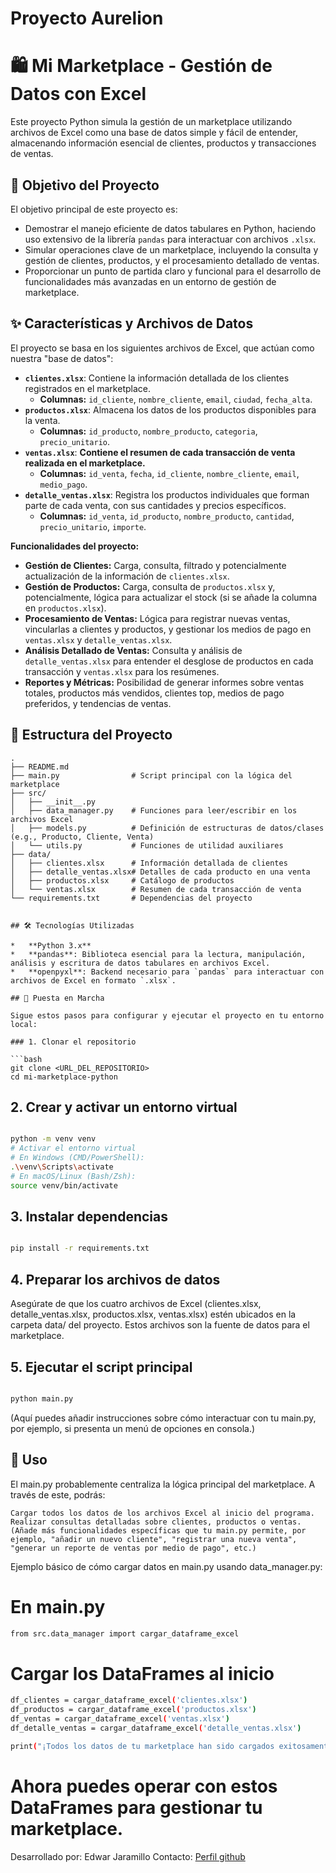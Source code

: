 # Proyecto Aurelion

# 🛍️ Mi Marketplace - Gestión de Datos con Excel

Este proyecto Python simula la gestión de un marketplace utilizando archivos de Excel como una base de datos simple y fácil de entender, almacenando información esencial de clientes, productos y transacciones de ventas.

## 🎯 Objetivo del Proyecto

El objetivo principal de este proyecto es:
*   Demostrar el manejo eficiente de datos tabulares en Python, haciendo uso extensivo de la librería `pandas` para interactuar con archivos `.xlsx`.
*   Simular operaciones clave de un marketplace, incluyendo la consulta y gestión de clientes, productos, y el procesamiento detallado de ventas.
*   Proporcionar un punto de partida claro y funcional para el desarrollo de funcionalidades más avanzadas en un entorno de gestión de marketplace.

## ✨ Características y Archivos de Datos

El proyecto se basa en los siguientes archivos de Excel, que actúan como nuestra "base de datos":

*   **`clientes.xlsx`**: Contiene la información detallada de los clientes registrados en el marketplace.
    *   **Columnas:** `id_cliente`, `nombre_cliente`, `email`, `ciudad`, `fecha_alta`.
*   **`productos.xlsx`**: Almacena los datos de los productos disponibles para la venta.
    *   **Columnas:** `id_producto`, `nombre_producto`, `categoria`, `precio_unitario`.
*   **`ventas.xlsx`**: **Contiene el resumen de cada transacción de venta realizada en el marketplace.**
    *   **Columnas:** `id_venta`, `fecha`, `id_cliente`, `nombre_cliente`, `email`, `medio_pago`.
*   **`detalle_ventas.xlsx`**: Registra los productos individuales que forman parte de cada venta, con sus cantidades y precios específicos.
    *   **Columnas:** `id_venta`, `id_producto`, `nombre_producto`, `cantidad`, `precio_unitario`, `importe`.

**Funcionalidades del proyecto:**

*   **Gestión de Clientes:** Carga, consulta, filtrado y potencialmente actualización de la información de `clientes.xlsx`.
*   **Gestión de Productos:** Carga, consulta de `productos.xlsx` y, potencialmente, lógica para actualizar el stock (si se añade la columna en `productos.xlsx`).
*   **Procesamiento de Ventas:** Lógica para registrar nuevas ventas, vincularlas a clientes y productos, y gestionar los medios de pago en `ventas.xlsx` y `detalle_ventas.xlsx`.
*   **Análisis Detallado de Ventas:** Consulta y análisis de `detalle_ventas.xlsx` para entender el desglose de productos en cada transacción y `ventas.xlsx` para los resúmenes.
*   **Reportes y Métricas:** Posibilidad de generar informes sobre ventas totales, productos más vendidos, clientes top, medios de pago preferidos, y tendencias de ventas.

## 📁 Estructura del Proyecto

```text
.
├── README.md
├── main.py                # Script principal con la lógica del marketplace
├── src/
│   ├── __init__.py
│   ├── data_manager.py    # Funciones para leer/escribir en los archivos Excel
│   ├── models.py          # Definición de estructuras de datos/clases (e.g., Producto, Cliente, Venta)
│   └── utils.py           # Funciones de utilidad auxiliares
├── data/
│   ├── clientes.xlsx      # Información detallada de clientes
│   ├── detalle_ventas.xlsx# Detalles de cada producto en una venta
│   ├── productos.xlsx     # Catálogo de productos
│   └── ventas.xlsx        # Resumen de cada transacción de venta
└── requirements.txt       # Dependencias del proyecto


## 🛠️ Tecnologías Utilizadas

*   **Python 3.x**
*   **pandas**: Biblioteca esencial para la lectura, manipulación, análisis y escritura de datos tabulares en archivos Excel.
*   **openpyxl**: Backend necesario para `pandas` para interactuar con archivos de Excel en formato `.xlsx`.

## 🚀 Puesta en Marcha

Sigue estos pasos para configurar y ejecutar el proyecto en tu entorno local:

### 1. Clonar el repositorio

```bash
git clone <URL_DEL_REPOSITORIO>
cd mi-marketplace-python

```
## 2. Crear y activar un entorno virtual
```bash

python -m venv venv
# Activar el entorno virtual
# En Windows (CMD/PowerShell):
.\venv\Scripts\activate
# En macOS/Linux (Bash/Zsh):
source venv/bin/activate
```
## 3. Instalar dependencias
```bash

pip install -r requirements.txt
```
## 4. Preparar los archivos de datos

Asegúrate de que los cuatro archivos de Excel (clientes.xlsx, detalle_ventas.xlsx, productos.xlsx, ventas.xlsx) estén ubicados en la carpeta data/ del proyecto. Estos archivos son la fuente de datos para el marketplace.

## 5. Ejecutar el script principal
```bash

python main.py
```
(Aquí puedes añadir instrucciones sobre cómo interactuar con tu main.py, por ejemplo, si presenta un menú de opciones en consola.)

## 📝 Uso
El main.py probablemente centraliza la lógica principal del marketplace. A través de este, podrás:

    Cargar todos los datos de los archivos Excel al inicio del programa.
    Realizar consultas detalladas sobre clientes, productos o ventas.
    (Añade más funcionalidades específicas que tu main.py permite, por ejemplo, "añadir un nuevo cliente", "registrar una nueva venta", "generar un reporte de ventas por medio de pago", etc.)

Ejemplo básico de cómo cargar datos en main.py usando data_manager.py:

# En main.py
```bash
from src.data_manager import cargar_dataframe_excel
```
# Cargar los DataFrames al inicio
```bash
df_clientes = cargar_dataframe_excel('clientes.xlsx')
df_productos = cargar_dataframe_excel('productos.xlsx')
df_ventas = cargar_dataframe_excel('ventas.xlsx')
df_detalle_ventas = cargar_dataframe_excel('detalle_ventas.xlsx')

print("¡Todos los datos de tu marketplace han sido cargados exitosamente!")
```
# Ahora puedes operar con estos DataFrames para gestionar tu marketplace.

Desarrollado por: Edwar Jaramillo
Contacto: [Perfil github](https://github.com/eajaramillo)